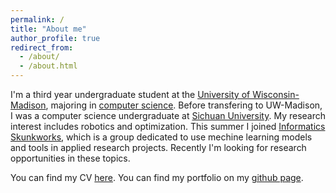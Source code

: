 ```yaml
---
permalink: /
title: "About me"
author_profile: true
redirect_from: 
  - /about/
  - /about.html
---
```


I'm a third year undergraduate student at the [University of Wisconsin-Madison](https://www.wisc.edu/), majoring in [computer science](https://www.cs.wisc.edu/). Before transfering to UW-Madison, I was a computer science undergraduate at [Sichuan University](https://en.scu.edu.cn/). My research interest includes robotics and optimization. This summer I joined [Informatics Skunkworks](https://skunkworks.engr.wisc.edu/), which is a group dedicated to use mechine learning models and tools in applied research projects. Recently I'm looking for research opportunities in these topics.

You can find my CV [here](../assets/CV.pdf).
You can find my portfolio on my [github page](https://github.com/Kindred-Yi).
